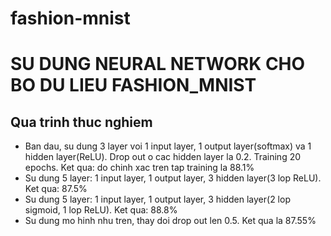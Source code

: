 # fashion-mnist
# SU DUNG NEURAL NETWORK CHO BO DU LIEU FASHION_MNIST
## Qua trinh thuc nghiem
- Ban dau, su dung 3 layer voi 1 input layer, 1 output layer(softmax) va 1 hidden layer(ReLU). Drop out o cac hidden layer la 0.2. Training 20 epochs. Ket qua: do chinh xac tren tap training la 88.1%
- Su dung 5 layer: 1 input layer, 1 output layer, 3 hidden layer(3 lop ReLU). Ket qua: 87.5%
- Su dung 5 layer: 1 input layer, 1 output layer, 3 hidden layer(2 lop sigmoid, 1 lop ReLU). Ket qua: 88.8%
- Su dung mo hinh nhu tren, thay doi drop out len 0.5. Ket qua la 87.55%

